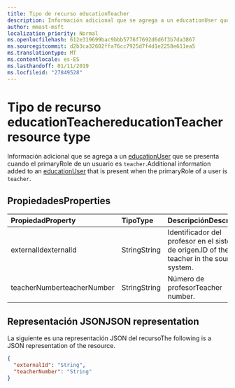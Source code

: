 ```yaml
---
title: Tipo de recurso educationTeacher
description: Información adicional que se agrega a un educationUser que se presenta cuando el primaryRole de un usuario es `teacher`.
author: mmast-msft
localization_priority: Normal
ms.openlocfilehash: 612e319699bac9bbb5776f7692d6d6f3b7da3867
ms.sourcegitcommit: d2b3ca32602ffa76cc7925d7f4d1e2258e611ea5
ms.translationtype: MT
ms.contentlocale: es-ES
ms.lasthandoff: 01/11/2019
ms.locfileid: "27849528"
---
```

# <a name="educationteacher-resource-type"></a><span data-ttu-id="6f615-103">Tipo de recurso educationTeacher</span><span class="sxs-lookup"><span data-stu-id="6f615-103">educationTeacher resource type</span></span>

<span data-ttu-id="6f615-104">Información adicional que se agrega a un [educationUser](educationuser.md) que se presenta cuando el primaryRole de un usuario es `teacher`.</span><span class="sxs-lookup"><span data-stu-id="6f615-104">Additional information added to an [educationUser](educationuser.md) that is present when the primaryRole of a user is `teacher`.</span></span>


## <a name="properties"></a><span data-ttu-id="6f615-105">Propiedades</span><span class="sxs-lookup"><span data-stu-id="6f615-105">Properties</span></span>
| <span data-ttu-id="6f615-106">Propiedad</span><span class="sxs-lookup"><span data-stu-id="6f615-106">Property</span></span>     | <span data-ttu-id="6f615-107">Tipo</span><span class="sxs-lookup"><span data-stu-id="6f615-107">Type</span></span>   |<span data-ttu-id="6f615-108">Descripción</span><span class="sxs-lookup"><span data-stu-id="6f615-108">Description</span></span>|
|:---------------|:--------|:----------|
|<span data-ttu-id="6f615-109">externalId</span><span class="sxs-lookup"><span data-stu-id="6f615-109">externalId</span></span>|<span data-ttu-id="6f615-110">String</span><span class="sxs-lookup"><span data-stu-id="6f615-110">String</span></span>| <span data-ttu-id="6f615-111">Identificador del profesor en el sistema de origen.</span><span class="sxs-lookup"><span data-stu-id="6f615-111">ID of the teacher in the source system.</span></span>|
|<span data-ttu-id="6f615-112">teacherNumber</span><span class="sxs-lookup"><span data-stu-id="6f615-112">teacherNumber</span></span>|<span data-ttu-id="6f615-113">String</span><span class="sxs-lookup"><span data-stu-id="6f615-113">String</span></span>|<span data-ttu-id="6f615-114">Número de profesor</span><span class="sxs-lookup"><span data-stu-id="6f615-114">Teacher number.</span></span>|

## <a name="json-representation"></a><span data-ttu-id="6f615-115">Representación JSON</span><span class="sxs-lookup"><span data-stu-id="6f615-115">JSON representation</span></span>

<span data-ttu-id="6f615-116">La siguiente es una representación JSON del recurso</span><span class="sxs-lookup"><span data-stu-id="6f615-116">The following is a JSON representation of the resource.</span></span>

<!-- {
  "blockType": "resource",
  "optionalProperties": [

  ],
  "@odata.type": "microsoft.graph.educationTeacher"
}-->

```json
{
  "externalId": "String",
  "teacherNumber": "String"
}

```

<!-- uuid: 8fcb5dbc-d5aa-4681-8e31-b001d5168d79
2015-10-25 14:57:30 UTC -->
<!-- {
  "type": "#page.annotation",
  "description": "educationTeacher resource",
  "keywords": "",
  "section": "documentation",
  "tocPath": ""
}-->
